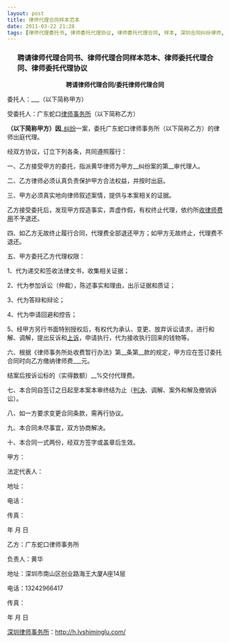 ```yaml
---
layout: post
title: 律师代理合同样本范本
date: 2011-03-22 21:28
tags: [律师代理委托书, 律师委托代理协议, 律师委托代理合同, 样本, 深圳合同纠纷律师, 聘请律师代理合同书]
---
```

<ol>
<h3>聘请律师代理合同书、律师代理合同样本范本、律师委托代理合同、律师委托代理协议</h3>
</ol>
<p style="text-align: center;"><strong>聘请律师代理合同/委托律师代理合同</strong></p>
委托人：___（以下简称甲方）

受委托人：广东蛇口<a href="http://h.lvshiminglu.com/" target="_blank">律师事务所</a>（以下简称乙方）

__（以下简称甲方）因___<a href="http://h.lvshiminglu.com/law/category/contract" target="_blank">纠纷</a>一案，委托广东蛇口律师事务所（以下简称乙方）的律师出庭代理。

经双方协议，订立下列各条，共同遵照履行：

一、乙方接受甲方的委托，指派黄华律师为甲方__纠纷案的第__审代理人。

二、乙方律师必须认真负责保护甲方合法权益，并按时出庭。

三、甲方必须真实地向律师叙述案情，提供与本案相关的证据。

乙方接受委托后，发现甲方捏造事实，弄虚作假，有权终止代理，依约所<a href="http://h.lvshiminglu.com/law/328.html" target="_blank">收律师费用</a>不予退还。

四、如乙方无故终止履行合同，代理费全部退还甲方；如甲方无故终止，代理费不退还。

五、甲方委托乙方代理权限：

1、代为递交和签收法律文书，收集相关证据；

2、代为参加诉讼（仲裁），陈述事实和理由，出示证据和质证；

3、代为答辩和辩论；

4、代为申请回避和控告；

5、经甲方另行书面特别授权后，有权代为承认、变更、放弃诉讼请求，进行和解、调解，提出反诉和<a href="http://h.lvshiminglu.com/law/121.html" target="_blank">上诉</a>，申请执行，代为接收执行回来的钱物等。

六、根据《律师事务所处收费暂行办法》第__条第__款的规定，甲方应在签订委托合同时向乙方缴纳律师费___元。

结案后按诉讼标的（实得数额）__%交付代理费。

七、本合同自签订之日起至本案本审终结为止（<a href="http://h.lvshiminglu.com/law/639.html" target="_blank">判决</a>、调解、案外和解及撤销诉讼）。

八、如一方要求变更合同条款，需再行协议。

九、本合同未尽事宜，双方协商解决。

十、本合同一式两份，经双方签字或盖章后生效。

甲方：

法定代表人：

地址：

电话：

传真：

年 月 日

乙方：广东蛇口律师事务所

负责人：黄华

地址：深圳市南山区创业路海王大厦A座14层

电话：13242966417

传真：

年 月 日

<a href="http://h.lvshiminglu.com/">深圳律师事务所</a>：<a href="http://h.lvshiminglu.com/">http://h.lvshiminglu.com/</a>

